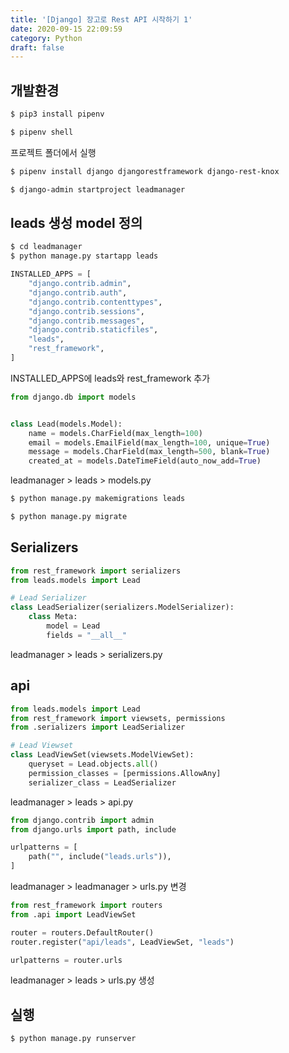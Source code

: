 ```yaml
---
title: '[Django] 장고로 Rest API 시작하기 1'
date: 2020-09-15 22:09:59
category: Python
draft: false
---
```


## 개발환경

```bash
$ pip3 install pipenv
```

```bash
$ pipenv shell
```

프로젝트 폴더에서 실행

```bash
$ pipenv install django djangorestframework django-rest-knox
```

```bash
$ django-admin startproject leadmanager
```

## leads 생성 model 정의

```bash
$ cd leadmanager
$ python manage.py startapp leads
```

```python
INSTALLED_APPS = [
    "django.contrib.admin",
    "django.contrib.auth",
    "django.contrib.contenttypes",
    "django.contrib.sessions",
    "django.contrib.messages",
    "django.contrib.staticfiles",
    "leads",
    "rest_framework",
]
```

INSTALLED_APPS에 leads와 rest_framework 추가

```python
from django.db import models


class Lead(models.Model):
    name = models.CharField(max_length=100)
    email = models.EmailField(max_length=100, unique=True)
    message = models.CharField(max_length=500, blank=True)
    created_at = models.DateTimeField(auto_now_add=True)
```

leadmanager > leads > models.py

```bash
$ python manage.py makemigrations leads
```

```bash
$ python manage.py migrate
```

## Serializers

```python
from rest_framework import serializers
from leads.models import Lead

# Lead Serializer
class LeadSerializer(serializers.ModelSerializer):
    class Meta:
        model = Lead
        fields = "__all__"
```

leadmanager > leads > serializers.py

## api

```python
from leads.models import Lead
from rest_framework import viewsets, permissions
from .serializers import LeadSerializer

# Lead Viewset
class LeadViewSet(viewsets.ModelViewSet):
    queryset = Lead.objects.all()
    permission_classes = [permissions.AllowAny]
    serializer_class = LeadSerializer
```

leadmanager > leads > api.py

```python
from django.contrib import admin
from django.urls import path, include

urlpatterns = [
    path("", include("leads.urls")),
]
```

leadmanager > leadmanager > urls.py 변경

```python
from rest_framework import routers
from .api import LeadViewSet

router = routers.DefaultRouter()
router.register("api/leads", LeadViewSet, "leads")

urlpatterns = router.urls
```

leadmanager > leads > urls.py 생성

## 실행

```bash
$ python manage.py runserver
```
